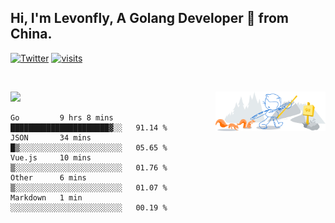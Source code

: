 ## Hi, I'm Levonfly, A Golang Developer 🚀 from China.

[![Twitter](https://img.shields.io/badge/-levonfly-1ca0f1?style=flat&logo=twitter&logoColor=white)](https://twitter.com/levonfly)
[![visits](https://visitor.vercel.app/page/unix2dos?color=light-green)](https://github.com/unix2dos/)

&nbsp;  

<!-- - ✍️ [Blogger](https://www.liuvv.com)-->


<!-- Any image aligned to the right. Beware the width  -->
<img width="35%" align="right" alt="Github" src="https://raw.githubusercontent.com/unix2dos/unix2dos/08cd7a97e8450f397a40f5635002b700353e3324/git-header.svg" />




![](https://github-readme-stats.vercel.app/api?username=unix2dos)







<!--START_SECTION:waka-->
```text
Go         9 hrs 8 mins    ██████████████████████▓░░   91.14 % 
JSON       34 mins         █▒░░░░░░░░░░░░░░░░░░░░░░░   05.65 % 
Vue.js     10 mins         ▒░░░░░░░░░░░░░░░░░░░░░░░░   01.76 % 
Other      6 mins          ▒░░░░░░░░░░░░░░░░░░░░░░░░   01.07 % 
Markdown   1 min           ░░░░░░░░░░░░░░░░░░░░░░░░░   00.19 % 
```
<!--END_SECTION:waka-->
